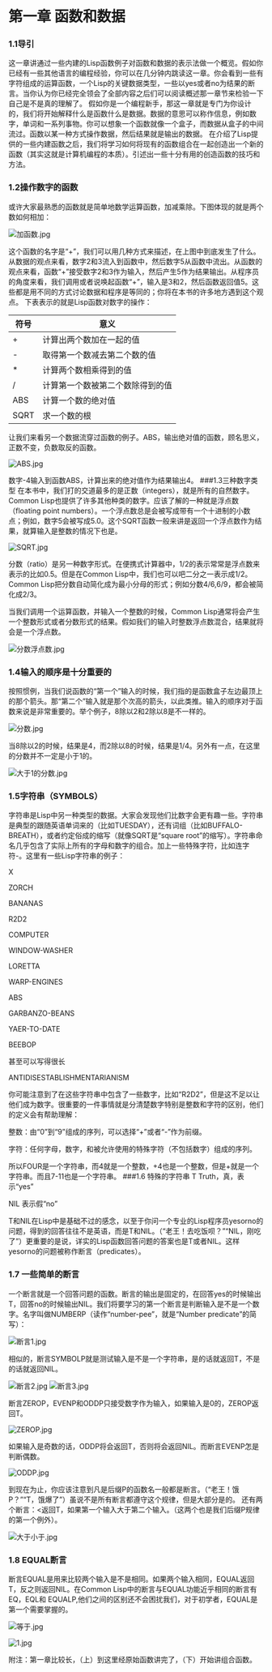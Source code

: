 # 第一章 函数和数据
### 1.1导引
这一章讲通过一些内建的Lisp函数例子对函数和数据的表示法做一个概览。假如你已经有一些其他语言的编程经验，你可以在几分钟内跳读这一章。你会看到一些有字符组成的运算函数，一个Lisp的关键数据类型，一些以yes或者no为结果的断言。当你认为你已经完全领会了全部内容之后们可以阅读概述那一章节来检验一下自己是不是真的理解了。
假如你是一个编程新手，那这一章就是专门为你设计的，我们将开始解释什么是函数什么是数据。数据的意思可以称作信息，例如数字，单词和一系列事物。你可以想象一个函数就像一个盒子，而数据从盒子的中间流过。函数以某一种方式操作数据，然后结果就是输出的数据。
在介绍了Lisp提供的一些内建函数之后，我们将学习如何将现有的函数组合在一起创造出一个新的函数（其实这就是计算机编程的本质）。引述出一些十分有用的创造函数的技巧和方法。
### 1.2操作数字的函数
或许大家最熟悉的函数就是简单地数学运算函数，加减乘除。下图体现的就是两个数如何相加：

![加函数.jpg](http://upload-images.jianshu.io/upload_images/46495-c7b10c57aafb7836.jpg)

这个函数的名字是“+”，我们可以用几种方式来描述，在上图中到底发生了什么。从数据的观点来看，数字2和3流入到函数中，然后数字5从函数中流出。从函数的观点来看，函数“+”接受数字2和3作为输入，然后产生5作为结果输出。从程序员的角度来看，我们调用或者说唤起函数“+”，输入是3和2，然后函数返回值5。这些都是用不同的方式讨论数据和程序是等同的；你将在本书的许多地方遇到这个观点。
下表表示的就是Lisp函数对数字的操作：

符号| 意义
----|----
+|计算出两个数加在一起的值
-|取得第一个数减去第二个数的值
*|计算两个数相乘得到的值
/ |计算第一个数被第二个数除得到的值
ABS|计算一个数的绝对值
SQRT|求一个数的根

让我们来看另一个数据流穿过函数的例子。ABS，输出绝对值的函数，顾名思义，正数不变，负数取反的函数。

![ABS.jpg](http://upload-images.jianshu.io/upload_images/46495-5af3bb4f00ed2da8.jpg)

数字-4输入到函数ABS，计算出来的绝对值作为结果输出4。
###1.3三种数字类型
在本书中，我们打的交道最多的是正数（integers），就是所有的自然数字。Common Lisp也提供了许多其他种类的数字。应该了解的一种就是浮点数（floating point numbers）。一个浮点数总是会被写成带有一个十进制的小数点；例如，数字5会被写成5.0。这个SQRT函数一般来讲是返回一个浮点数作为结果，就算输入是整数的情况下也是。

![SQRT.jpg](http://upload-images.jianshu.io/upload_images/46495-8e09fe9b13092ad2.jpg)

分数（ratio）是另一种数字形式。在便携式计算器中，1/2的表示常常是浮点数来表示的比如0.5。但是在Common Lisp中，我们也可以吧二分之一表示成1/2。Common Lisp把分数自动简化成为最小分母的形式；例如分数4/6,6/9，都会被简化成2/3。

当我们调用一个运算函数，并输入一个整数的时候，Common Lisp通常将会产生一个整数形式或者分数形式的结果。假如我们的输入时整数浮点数混合，结果就将会是一个浮点数。

![分数浮点数.jpg](http://upload-images.jianshu.io/upload_images/46495-836768394c545934.jpg)
### 1.4输入的顺序是十分重要的
按照惯例，当我们说函数的“第一个”输入的时候，我们指的是函数盒子左边最顶上的那个箭头。那“第二个”输入就是那个次高的箭头，以此类推。输入的顺序对于函数来说是非常重要的。举个例子，8除以2和2除以8是不一样的。

![分数.jpg](http://upload-images.jianshu.io/upload_images/46495-69ef04f63a9d5154.jpg)

当8除以2的时候，结果是4，而2除以8的时候，结果是1/4。另外有一点，在这里的分数并不一定是小于1的。

![大于1的分数.jpg](http://upload-images.jianshu.io/upload_images/46495-803714636af814a5.jpg)
### 1.5字符串（SYMBOLS）
字符串是Lisp中另一种类型的数据。大家会发现他们比数字会更有趣一些。字符串是典型的跟随英语单词来的（比如TUESDAY），还有词组（比如BUFFALO-BREATH），或者约定俗成的缩写（就像SQRT是“square root”的缩写）。字符串命名几乎包含了实际上所有的字母和数字的组合。加上一些特殊字符，比如连字符-。这里有一些Lisp字符串的例子：

X

ZORCH

BANANAS

R2D2

COMPUTER

WINDOW-WASHER

LORETTA

WARP-ENGINES

ABS

GARBANZO-BEANS

YAER-TO-DATE

BEEBOP

甚至可以写得很长

ANTIDISESTABLISHMENTARIANISM

你可能注意到了在这些字符串中包含了一些数字，比如“R2D2”，但是这不足以让他们成为数字。很重要的一件事情就是分清楚数字特别是整数和字符的区别，他们的定义会有帮助理解：

整数：由“0”到“9”组成的序列，可以选择“+”或者“-”作为前缀。

字符：任何字母，数字，和被允许使用的特殊字符（不包括数字）组成的序列。

所以FOUR是一个字符串，而4就是一个整数，+4也是一个整数，但是+就是一个字符串。而且7-11也是一个字符串。
###1.6 特殊的字符串
T Truth，真，表示“yes”

NIL 表示假“no”

T和NIL在Lisp中是基础不过的感念，以至于你问一个专业的Lisp程序员yesorno的问题，得到的回答往往不是英语，而是T和NIL。（“老王！去吃饭呗？”“NIL，刚吃了”）更重要的是说，详实的Lisp函数回答问题的答案也是T或者NIL。这样yesorno的问题被称作断言（predicates）。
### 1.7 一些简单的断言
一个断言就是一个回答问题的函数。断言的输出是固定的，在回答yes的时候输出T，回答no的时候输出NIL。我们将要学习的第一个断言是判断输入是不是一个数字。名字叫做NUMBERP（读作“number-pee”，就是“Number predicate”的简写）：

![断言1.jpg](http://upload-images.jianshu.io/upload_images/46495-c4593895ea5a5d92.jpg)

相似的，断言SYMBOLP就是测试输入是不是一个字符串，是的话就返回T，不是的话就返回NIL。

![断言2.jpg](http://upload-images.jianshu.io/upload_images/46495-ea4aa1280dcf719b.jpg)
![断言3.jpg](http://upload-images.jianshu.io/upload_images/46495-261c02c5f54c5b8a.jpg)

断言ZEROP，EVENP和ODDP只接受数字作为输入，如果输入是0的，ZEROP返回T。

![ZEROP.jpg](http://upload-images.jianshu.io/upload_images/46495-75e1f62d74bfb9b2.jpg)

如果输入是奇数的话，ODDP将会返回T，否则将会返回NIL。而断言EVENP怎是判断偶数。

![ODDP.jpg](http://upload-images.jianshu.io/upload_images/46495-2ddb875748f874b7.jpg)

到现在为止，你应该注意到凡是后缀P的函数名一般都是断言。（“老王！饿P？”“T，饿爆了”）虽说不是所有断言都遵守这个规律，但是大部分是的。
还有两个断言：<返回T，如果第一个输入大于第二个输入。（这两个也是我们后缀P规律的第一个例外）。

![大于小于.jpg](http://upload-images.jianshu.io/upload_images/46495-68c951ccfb68d1e1.jpg)
### 1.8 EQUAL断言
断言EQUAL是用来比较两个输入是不是相同。如果两个输入相同，EQUAL返回T，反之则返回NIL。在Common Lisp中的断言与EQUAL功能近乎相同的断言有EQ，EQL和 EQUALP,他们之间的区别还不会困扰我们，对于初学者，EQUAL是第一个需要掌握的。

![等于.jpg](http://upload-images.jianshu.io/upload_images/46495-45be6a2f9c1898fc.jpg)

![1.jpg](http://upload-images.jianshu.io/upload_images/46495-e346edca96f11bdb.jpg)

附注：第一章比较长，（上）到这里经原始函数讲完了，（下）开始讲组合函数。
